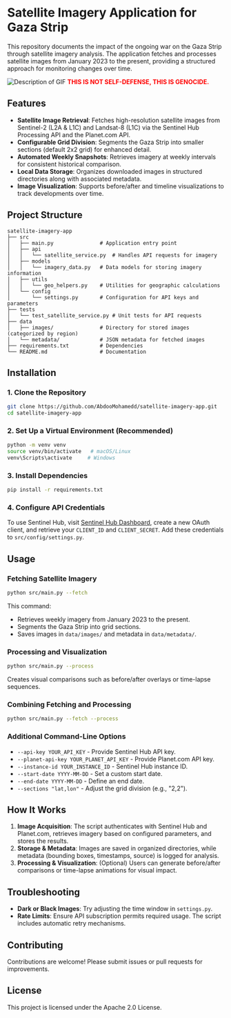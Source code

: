 # Satellite Imagery Application for Gaza Strip

This repository documents the impact of the ongoing war on the Gaza Strip through satellite imagery analysis. The application fetches and processes satellite images from January 2023 to the present, providing a structured approach for monitoring changes over time.

![Description of GIF](geza_before_after.gif)
<span style="color:red; font-weight:bold;">THIS IS NOT SELF-DEFENSE, THIS IS GENOCIDE.</span>

## Features

- **Satellite Image Retrieval**: Fetches high-resolution satellite images from Sentinel-2 (L2A & L1C) and Landsat-8 (L1C) via the Sentinel Hub Processing API and the Planet.com API.
- **Configurable Grid Division**: Segments the Gaza Strip into smaller sections (default 2x2 grid) for enhanced detail.
- **Automated Weekly Snapshots**: Retrieves imagery at weekly intervals for consistent historical comparison.
- **Local Data Storage**: Organizes downloaded images in structured directories along with associated metadata.
- **Image Visualization**: Supports before/after and timeline visualizations to track developments over time.

## Project Structure

```
satellite-imagery-app
├── src
│   ├── main.py               # Application entry point
│   ├── api
│   │   └── satellite_service.py  # Handles API requests for imagery
│   ├── models
│   │   └── imagery_data.py   # Data models for storing imagery information
│   ├── utils
│   │   └── geo_helpers.py    # Utilities for geographic calculations
│   └── config
│       └── settings.py       # Configuration for API keys and parameters
├── tests
│   └── test_satellite_service.py # Unit tests for API requests
├── data
│   ├── images/               # Directory for stored images (categorized by region)
│   └── metadata/             # JSON metadata for fetched images
├── requirements.txt          # Dependencies
└── README.md                 # Documentation
```

## Installation

### 1. Clone the Repository

```sh
git clone https://github.com/AbdooMohamedd/satellite-imagery-app.git
cd satellite-imagery-app
```

### 2. Set Up a Virtual Environment (Recommended)

```sh
python -m venv venv
source venv/bin/activate   # macOS/Linux
venv\Scripts\activate     # Windows
```

### 3. Install Dependencies

```sh
pip install -r requirements.txt
```

### 4. Configure API Credentials

To use Sentinel Hub, visit [Sentinel Hub Dashboard](https://apps.sentinel-hub.com/dashboard/#/account/settings), create a new OAuth client, and retrieve your `CLIENT_ID` and `CLIENT_SECRET`. Add these credentials to `src/config/settings.py`.

## Usage

### Fetching Satellite Imagery

```sh
python src/main.py --fetch
```

This command:

- Retrieves weekly imagery from January 2023 to the present.
- Segments the Gaza Strip into grid sections.
- Saves images in `data/images/` and metadata in `data/metadata/`.

### Processing and Visualization

```sh
python src/main.py --process
```

Creates visual comparisons such as before/after overlays or time-lapse sequences.

### Combining Fetching and Processing

```sh
python src/main.py --fetch --process
```

### Additional Command-Line Options

- `--api-key YOUR_API_KEY` - Provide Sentinel Hub API key.
- `--planet-api-key YOUR_PLANET_API_KEY` - Provide Planet.com API key.
- `--instance-id YOUR_INSTANCE_ID` - Sentinel Hub instance ID.
- `--start-date YYYY-MM-DD` - Set a custom start date.
- `--end-date YYYY-MM-DD` - Define an end date.
- `--sections "lat,lon"` - Adjust the grid division (e.g., "2,2").

## How It Works

1. **Image Acquisition**: The script authenticates with Sentinel Hub and Planet.com, retrieves imagery based on configured parameters, and stores the results.
2. **Storage & Metadata**: Images are saved in organized directories, while metadata (bounding boxes, timestamps, source) is logged for analysis.
3. **Processing & Visualization**: (Optional) Users can generate before/after comparisons or time-lapse animations for visual impact.

## Troubleshooting

- **Dark or Black Images**: Try adjusting the time window in `settings.py`.
- **Rate Limits**: Ensure API subscription permits required usage. The script includes automatic retry mechanisms.

## Contributing

Contributions are welcome! Please submit issues or pull requests for improvements.

## License

This project is licensed under the Apache 2.0 License.

